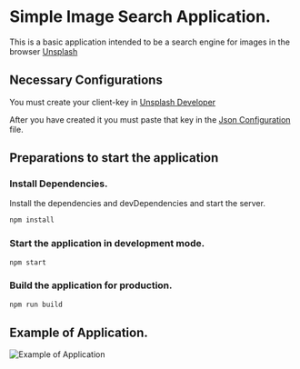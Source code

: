 # Simple Image Search Application.
This is a basic application intended to be a search engine for images in the browser [Unsplash](https://unsplash.com/)

## Necessary Configurations
You must create your client-key in [Unsplash Developer](https://unsplash.com/developers)

After you have created it you must paste that key in the [Json Configuration](./src/config/config.json) file.

## Preparations to start the application

### Install Dependencies.
Install the dependencies and devDependencies and start the server.

```sh
npm install
```

### Start the application in development mode.
```sh
npm start
```

### Build the application for production.
```sh
npm run build
```

## Example of Application.
![Example of Application](./src/docs/Image-Search.gif)